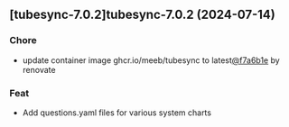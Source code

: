 

## [tubesync-7.0.2]tubesync-7.0.2 (2024-07-14)

### Chore



- update container image ghcr.io/meeb/tubesync to latest[@f7a6b1e](https://github.com/f7a6b1e) by renovate

### Feat



- Add questions.yaml files for various system charts